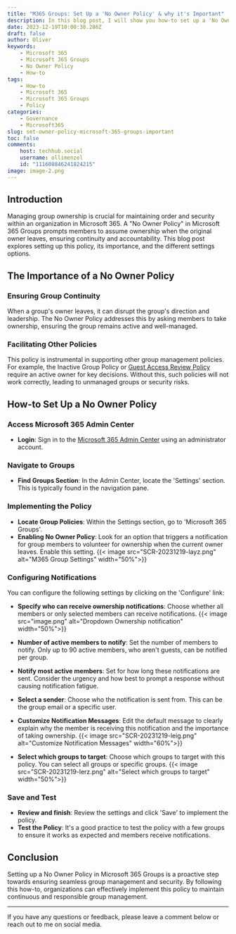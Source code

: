 ```yaml
---
title: "M365 Groups: Set Up a 'No Owner Policy' & why it's Important"
description: In this blog post, I will show you how-to set up a 'No Owner Policy' for Microsoft 365 Groups and why it's important.
date: 2023-12-19T10:00:38.286Z
draft: false
author: Oliver
keywords:
    - Microsoft 365
    - Microsoft 365 Groups
    - No Owner Policy
    - How-to
tags:
    - How-to
    - Microsoft 365
    - Microsoft 365 Groups
    - Policy
categories:
    - Governance
    - Microsoft365
slug: set-owner-policy-microsoft-365-groups-important
toc: false
comments:
    host: techhub.social
    username: ollimenzel
    id: "111608846241824215"
image: image-2.png
---
```

## Introduction
Managing group ownership is crucial for maintaining order and security within an organization in Microsoft 365. A "No Owner Policy" in Microsoft 365 Groups prompts members to assume ownership when the original owner leaves, ensuring continuity and accountability. This blog post explores setting up this policy, its importance, and the different settings options.

## The Importance of a No Owner Policy
### Ensuring Group Continuity
When a group's owner leaves, it can disrupt the group's direction and leadership. The No Owner Policy addresses this by asking members to take ownership, ensuring the group remains active and well-managed.

### Facilitating Other Policies
This policy is instrumental in supporting other group management policies. For example, the Inactive Group Policy or [Guest Access Review Policy](https://www.menzel.it/post/2023/11/external-user-access-reviews-office-365-ensuring-secure-collaboration/) require an active owner for key decisions. Without this, such policies will not work correctly, leading to unmanaged groups or security risks.

## How-to Set Up a No Owner Policy
### Access Microsoft 365 Admin Center
- **Login**: Sign in to the [Microsoft 365 Admin Center](https://admin.microsoft.com/) using an administrator account.

### Navigate to Groups
- **Find Groups Section**: In the Admin Center, locate the 'Settings' section. This is typically found in the navigation pane.
### Implementing the Policy
- **Locate Group Policies**: Within the Settings section, go to 'Microsoft 365 Groups'.
- **Enabling No Owner Policy**: Look for an option that triggers a notification for group members to volunteer for ownership when the current owner leaves. Enable this setting.
{{< image src="SCR-20231219-layz.png" alt="M365 Group Settings" width="50%">}}

### Configuring Notifications
You can configure the following settings by clicking on the 'Configure' link:
- **Specify who can receive ownership notifications**: Choose whether all members or only selected members can receive notifications.
{{< image src="image.png" alt="Dropdown Ownership notification" width="50%">}}

- **Number of active members to notify**: Set the number of members to notify. Only up to 90 active members, who aren't guests, can be notified
per group.
- **Notify most active members**: Set for how long these notifications are sent. 
Consider the urgency and how best to prompt a response without causing notification fatigue.
- **Select a sender**: Choose who the notification is sent from. This can be the group email or a specific user.
- **Customize Notification Messages**: Edit the default message to clearly explain why the member is receiving this notification and the importance of taking ownership.
{{< image src="SCR-20231219-leig.png" alt="Customize Notification Messages" width="60%">}}
- **Select which groups to target**: Choose which groups to target with this policy. You can select all groups or specific groups.
{{< image src="SCR-20231219-lerz.png" alt="Select which groups to target" width="50%">}}
### Save and Test
- **Review and finish**: Review the settings and click 'Save' to implement the policy.
- **Test the Policy**: It's a good practice to test the policy with a few groups to ensure it works as expected and members receive notifications.

## Conclusion
Setting up a No Owner Policy in Microsoft 365 Groups is a proactive step towards ensuring seamless group management and security. By following this how-to, organizations can effectively implement this policy to maintain continuous and responsible group management.

---

If you have any questions or feedback, please leave a comment below or reach out to me on social media.